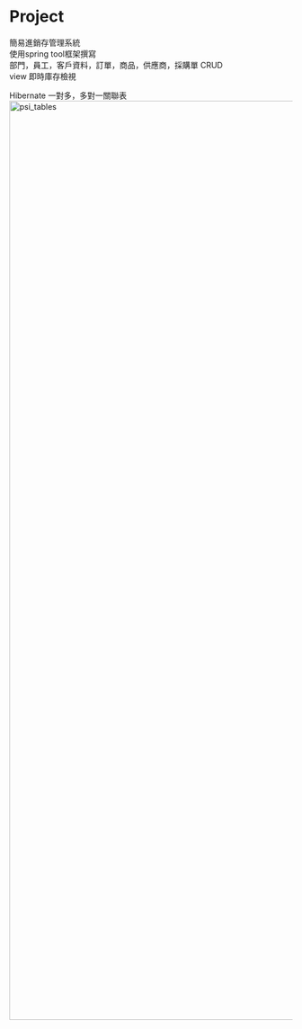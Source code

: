# Project
簡易進銷存管理系統  
使用spring tool框架撰寫  
部門，員工，客戶資料，訂單，商品，供應商，採購單 CRUD  
view 即時庫存檢視  

Hibernate 一對多，多對一關聯表  
<img width="1635" alt="psi_tables" src="https://user-images.githubusercontent.com/102856042/167759737-048ca190-7b2e-4cfa-b066-543236e781e6.png">

